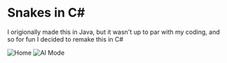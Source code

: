 <h1>Snakes in C#</h1>
<p>I origionally made this in Java, but it wasn't up to par with my coding, and so for fun I decided to remake this in C#</p>

<img src="http://image.prntscr.com/image/836b6de066d4427ca1e93a281e89c838.png" alt="Home">
<img src="http://image.prntscr.com/image/172be2c773c543b2a1545e22967cc3e3.png" alt="AI Mode">
